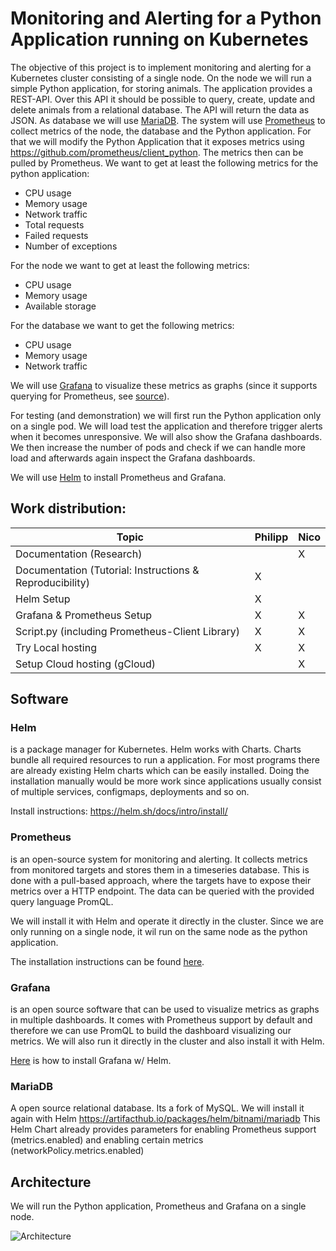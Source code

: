 # Monitoring and Alerting for a Python Application running on Kubernetes

The objective of this project is to implement monitoring and alerting for a Kubernetes cluster consisting of a single node. On the node we will run a simple Python application, for storing animals. The application provides a REST-API. Over this API it should be possible to query, create, update and delete animals from a relational database. The API will return the data as JSON. As database we will use [MariaDB](https://mariadb.org). The system will use [Prometheus](https://prometheus.io/docs/introduction/overview/) to collect metrics of the node, the database and the Python application. For that we will modify the Python Application that it exposes metrics using https://github.com/prometheus/client_python. The metrics then can be pulled by Prometheus. We want to get at least the following metrics for the python application:
 - CPU usage
 - Memory usage
 - Network traffic
 - Total requests
 - Failed requests
 - Number of exceptions

For the node we want to get at least the following metrics:
 - CPU usage
 - Memory usage
 - Available storage

For the database we want to get the following metrics:
 - CPU usage
 - Memory usage
 - Network traffic

We will use [Grafana](https://grafana.com/docs/grafana/latest/introduction/) to visualize these metrics as graphs (since it supports querying for Prometheus, see [source](https://prometheus.io/docs/visualization/grafana/)).

For testing (and demonstration) we will first run the Python application only on a single pod. We will load test the application and therefore trigger alerts when it becomes unresponsive. We will also show the Grafana dashboards. We then increase the number of pods and check if we can handle more load and afterwards again inspect the Grafana dashboards.

We will use [Helm](https://helm.sh/docs/) to install Prometheus and Grafana.

## Work distribution:
| Topic        | Philipp   | Nico       |
|--------------|-----------|------------|
| Documentation (Research) |      |   X   |
| Documentation (Tutorial: Instructions & Reproducibility) |   X   |      |
| Helm Setup   |   X   |      |
| Grafana & Prometheus Setup |   X   |   X   |
| Script.py (including Prometheus-Client Library) |   X   |   X   |
| Try Local hosting |   X   |   X   |
| Setup Cloud hosting (gCloud) |     |   X   |


## Software
### Helm
is a package manager for Kubernetes. Helm works with Charts. Charts bundle all required resources to run a application. For most programs there are already existing Helm charts which can be easily installed. Doing the installation manually would be more work since applications usually consist of multiple services, configmaps, deployments and so on.

Install instructions: https://helm.sh/docs/intro/install/

### Prometheus
is an open-source system for monitoring and alerting. It collects metrics from monitored targets and stores them in a timeseries database. This is done with a pull-based approach, where the targets have to expose their metrics over a HTTP endpoint. The data can be queried with the provided query language PromQL.

We will install it with Helm and operate it directly in the cluster. Since we are only running on a single node, it wil run on the same node as the python application. 

The installation instructions can be found [here](https://prometheus-community.github.io/helm-charts/).


### Grafana
is an open source software that can be used to visualize metrics as graphs in multiple dashboards. It comes with Prometheus support by default and therefore we can use PromQL to build the dashboard visualizing our metrics. We will also run it directly in the cluster and also install it with Helm.

[Here](https://grafana.com/docs/agent/latest/operator/helm-getting-started/) is how to install Grafana w/ Helm.

### MariaDB
A open source relational database. Its a fork of MySQL. We will install it again with Helm https://artifacthub.io/packages/helm/bitnami/mariadb This Helm Chart already provides parameters for enabling Prometheus support (metrics.enabled) and enabling certain metrics (networkPolicy.metrics.enabled)


## Architecture
We will run the Python application, Prometheus and Grafana on a single node.

![Architecture](https://user-images.githubusercontent.com/16125084/208540887-16d47dd1-84db-4111-b805-5fa912761ff1.png)

